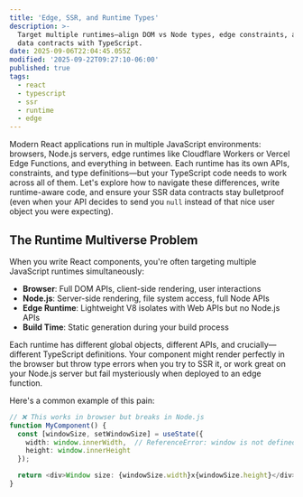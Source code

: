 ```yaml
---
title: 'Edge, SSR, and Runtime Types'
description: >-
  Target multiple runtimes—align DOM vs Node types, edge constraints, and SSR
  data contracts with TypeScript.
date: 2025-09-06T22:04:45.055Z
modified: '2025-09-22T09:27:10-06:00'
published: true
tags:
  - react
  - typescript
  - ssr
  - runtime
  - edge
---
```


Modern React applications run in multiple JavaScript environments: browsers, Node.js servers, edge runtimes like Cloudflare Workers or Vercel Edge Functions, and everything in between. Each runtime has its own APIs, constraints, and type definitions—but your TypeScript code needs to work across all of them. Let's explore how to navigate these differences, write runtime-aware code, and ensure your SSR data contracts stay bulletproof (even when your API decides to send you `null` instead of that nice user object you were expecting).

## The Runtime Multiverse Problem

When you write React components, you're often targeting multiple JavaScript runtimes simultaneously:

- **Browser**: Full DOM APIs, client-side rendering, user interactions
- **Node.js**: Server-side rendering, file system access, full Node APIs
- **Edge Runtime**: Lightweight V8 isolates with Web APIs but no Node.js APIs
- **Build Time**: Static generation during your build process

Each runtime has different global objects, different APIs, and crucially—different TypeScript definitions. Your component might render perfectly in the browser but throw type errors when you try to SSR it, or work great on your Node.js server but fail mysteriously when deployed to an edge function.

Here's a common example of this pain:

```ts
// ❌ This works in browser but breaks in Node.js
function MyComponent() {
  const [windowSize, setWindowSize] = useState({
    width: window.innerWidth,  // ReferenceError: window is not defined
    height: window.innerHeight
  });

  return <div>Window size: {windowSize.width}x{windowSize.height}</div>;
}
```

